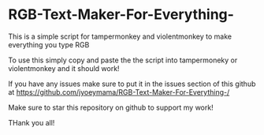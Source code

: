 # RGB-Text-Maker-For-Everything-
This is a simple script for tampermonkey and violentmonkey to make everything you type RGB

To use this simply copy and paste the the script into tampermoneky or violentmonkey and it should work!

If you have any issues make sure to put it in the issues section of this github at https://github.com/jyoeymama/RGB-Text-Maker-For-Everything-/

Make sure to star this repository on github to support my work!

THank you all!
